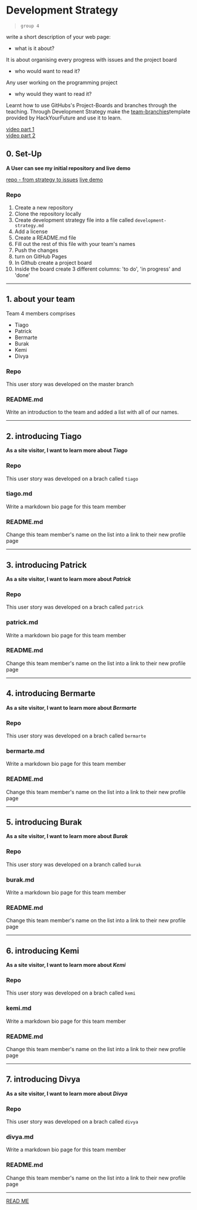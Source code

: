 # Development Strategy

> `group 4`

write a short description of your web page:

- what is it about?

It is about organising every progress with issues and the project board 

- who would want to read it?

Any user working on the programming project

- why would they want to read it?


Learnt how to use GitHubs's Project-Boards and branches through the teaching. Through Development Strategy make the [team-branchies](https://github.com/HackYourFutureBelgium/team-branchies/blob/master/development-strategy.md)template provided by HackYourFuture and use it to learn.

[video part 1](https://vimeo.com/465288009)    
[video part 2](https://vimeo.com/465288632)    

## 0. Set-Up

__A User can see my initial repository and live demo__

[repo - from strategy to issues](https://kemmy72.github.io/from-strategy-to-issues/)
[live demo](https://kemmy72.github.io/from-strategy-to-issues/)

### Repo

1. Create a new repository
1. Clone the repository locally
1. Create development strategy file into a file called `development-strategy.md`
1. Add a license
1. Create a README.md file
1. Fill out the rest of this file with your team's names
1. Push the changes
1. turn on GitHub Pages
1. In Github create a project board
1. Inside the board create 3 different columns: 'to do', 'in progress' and 'done'

---

## 1. about your team

Team 4 members comprises

* Tiago
* Patrick
* Bermarte
* Burak
* Kemi
* Divya

### Repo

This user story was developed on the master branch

### README.md

Write an introduction to the team and added a list with all of our names.

---

## 2. introducing Tiago

__As a site visitor, I want to learn more about *Tiago*__

### Repo

This user story was developed on a brach called `tiago`

### tiago.md

Write a markdown bio page for this team member

### README.md

Change this team member's name on the list into a link to their new profile page

---
## 3. introducing Patrick

__As a site visitor, I want to learn more about *Patrick*__

### Repo

This user story was developed on a brach called `patrick`

### patrick.md

Write a markdown bio page for this team member

### README.md

Change this team member's name on the list into a link to their new profile page

---
## 4. introducing Bermarte

__As a site visitor, I want to learn more about *Bermarte*__

### Repo

This user story was developed on a brach called `bermarte`

### bermarte.md

Write a markdown bio page for this team member

### README.md

Change this team member's name on the list into a link to their new profile page

---
## 5. introducing Burak

__As a site visitor, I want to learn more about *Burak*__

### Repo

This user story was developed on a branch called `burak`

### burak.md

Write a markdown bio page for this team member

### README.md

Change this team member's name on the list into a link to their new profile page

---
## 6. introducing Kemi

__As a site visitor, I want to learn more about *Kemi*__

### Repo

This user story was developed on a brach called `kemi`

### kemi.md

Write a markdown bio page for this team member

### README.md

Change this team member's name on the list into a link to their new profile page

---
## 7. introducing Divya

__As a site visitor, I want to learn more about *Divya*__

### Repo

This user story was developed on a brach called `divya`

### divya.md

Write a markdown bio page for this team member

### README.md    


Change this team member's name on the list into a link to their new profile page

---
[READ ME](README.md)
